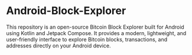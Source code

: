 # Android-Block-Explorer
This repository is an open-source Bitcoin Block Explorer built for Android using Kotlin and Jetpack Compose. It provides a modern, lightweight, and user-friendly interface to explore Bitcoin blocks, transactions, and addresses directly on your Android device.
